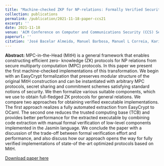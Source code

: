 ```yaml
---
title: "Machine-checked ZKP for NP-relations: Formally Verified Security Proofs and Implementations of MPC-in-the-Head"
collection: publications
permalink: /publication/2021-11-18-paper-ccs21
excerpt: ''
date: 2021-11-18
venue: 'ACM Conference on Computer and Communications Security (CCS) Seoul, South Korea 2021'
paperurl: ''
citation: 'José Bacelar Almeida, Manuel Barbosa, Manuel L Correia, Karim Eldefrawy, Stéphane Graham-Lengrand, Hugo Pacheco and Vitor Pereira, Machine-checked ZKP for NP-relations: Formally Verified Security Proofs and Implementations of MPC-in-the-Head. ACM Conference on Computer and Communications Security (CCS) Seoul, South Korea 2021'
---
```

**Abstract:** MPC-in-the-Head (MitH) is a general framework that enables constructing efficient zero- knowledge (ZK) protocols for NP relations from secure multiparty computation (MPC) protocols. In this paper we present the first machine-checked implementations of this transformation. We begin with an EasyCrypt formalization that preserves modular structure of the original MitH construction and can be instantiated with arbitrary MPC protocols, secret sharing and commitment schemes satisfying standard notions of security. We then formalize various suitable components, which we use to obtain full-fledged ZK protocols for general relations. We compare two approaches for obtaining verified executable implementations. The first approach realizes a fully automated extraction from EasyCrypt to OCaml. The second one reduces the trusted computing base (TCB) and provides better performance for the extracted executable by combining code extraction with manual formal verification of low-level components implemented in the Jasmin language. We conclude the paper with a discussion of the trade-off between formal verification effort and performance, and also discuss how our approach opens the way for fully verified implementations of state-of the-art optimized protocols based on MitH.

[Download paper here](https://vm2p.github.io/files/2021-ccs-mith.pdf)

